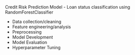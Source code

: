 Credit Risk Prediction Model - Loan status classification using RandomForestClassifier

- Data collection/cleaning
- Feature engineering/analysis
- Preprocessing
- Model Development
- Model Evaluation
- Hyperparameter Tuning
